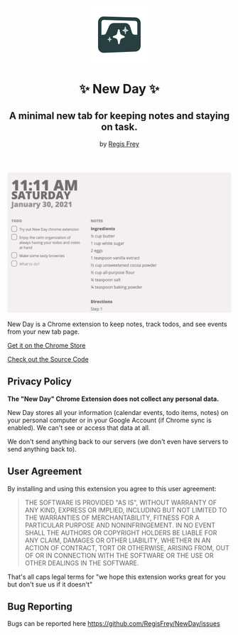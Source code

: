 <header>

![New Day - Sparkling Tab Logo](../promo/NewDay-Icon.png)
# ✨ New Day ✨
## A minimal new tab for keeping notes and staying on task.

by [Regis Frey](http://regisfrey.com)

</header>

![Screenshot showing the time and 2 columns of todos and notes](../promo/NewDay-Screenshot.png)

New Day is a Chrome extension 
to keep notes, track todos, and see events
from your new tab page.

<div class="buttons">

[Get it on the Chrome Store](https://example.com)

[Check out the Source Code](https://github.com/RegisFrey/NewDay)

</div>

## Privacy Policy
**The "New Day" Chrome Extension does not collect
any personal data.**

New Day stores all your information
(calendar events, todo items, notes)
on your personal computer
or in your Google Account (if Chrome sync is enabled).
We can't see or access that data at all. 

We don't send anything back to our servers
(we don't even have servers to send anything back to).

## User Agreement

By installing and using this extension you agree to this user agreement:

> THE SOFTWARE IS PROVIDED "AS IS", WITHOUT WARRANTY OF ANY KIND, 
> EXPRESS OR IMPLIED, INCLUDING BUT NOT LIMITED TO THE WARRANTIES 
> OF MERCHANTABILITY, FITNESS FOR A PARTICULAR PURPOSE AND NONINFRINGEMENT.
> IN NO EVENT SHALL THE AUTHORS OR COPYRIGHT HOLDERS BE LIABLE FOR ANY CLAIM,
> DAMAGES OR OTHER LIABILITY, WHETHER IN AN ACTION OF CONTRACT, TORT OR OTHERWISE,
> ARISING FROM, OUT OF OR IN CONNECTION WITH THE SOFTWARE OR THE USE OR OTHER
> DEALINGS IN THE SOFTWARE.

That's all caps legal terms for "we hope this extension works great for you
but don't sue us if it doesn't"

## Bug Reporting
Bugs can be reported here https://github.com/RegisFrey/NewDay/issues